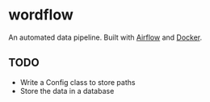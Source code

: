 # wordflow

An automated data pipeline. Built with [Airflow][1] and [Docker][2].

## TODO
- Write a Config class to store paths
- Store the data in a database


[1]: https://airflow.apache.org
[2]: https://www.docker.com
